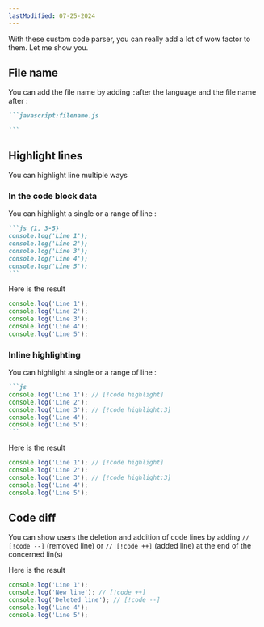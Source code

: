```yaml
---
lastModified: 07-25-2024
---
```


With these custom code parser, you can really add a lot of wow factor to them. Let me show you.

## File name

You can add the file name by adding `:`after the language and the file name after :

````md
```javascript:filename.js

```
````

## Highlight lines

You can highlight line multiple ways

### In the code block data

You can highlight a single or a range of line :

````md
```js {1, 3-5}
console.log('Line 1');
console.log('Line 2');
console.log('Line 3');
console.log('Line 4');
console.log('Line 5');
```
````

Here is the result

```js {1, 3-5}
console.log('Line 1');
console.log('Line 2');
console.log('Line 3');
console.log('Line 4');
console.log('Line 5');
```

### Inline highlighting

You can highlight a single or a range of line :

````md
```js
console.log('Line 1'); // [!code highlight]
console.log('Line 2');
console.log('Line 3'); // [!code highlight:3]
console.log('Line 4');
console.log('Line 5');
```
````

Here is the result

```js
console.log('Line 1'); // [!code highlight]
console.log('Line 2');
console.log('Line 3'); // [!code highlight:3]
console.log('Line 4');
console.log('Line 5');
```

## Code diff

You can show users the deletion and addition of code lines by adding `// [!code --]` (removed line) or `// [!code ++]` (added line) at the end of the concerned lin(s)

Here is the result

```js
console.log('Line 1');
console.log('New line'); // [!code ++]
console.log('Deleted line'); // [!code --]
console.log('Line 4');
console.log('Line 5');
```
